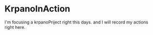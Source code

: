 # KrpanoInAction

I'm focusing a krpanoPriject right this days. and I will record my actions right here.